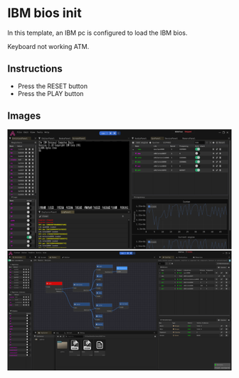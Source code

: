 # IBM bios init

In this template, an IBM pc is configured to load the IBM bios.

Keyboard not working ATM.

## Instructions
- Press the RESET button
- Press the PLAY button

## Images

<p align="center">
    <img src="./img/IBM-1.png" alt="Example IBM"/>
    <img src="./img/IBM-2.png" alt="Example IBM archi"/>
</p>